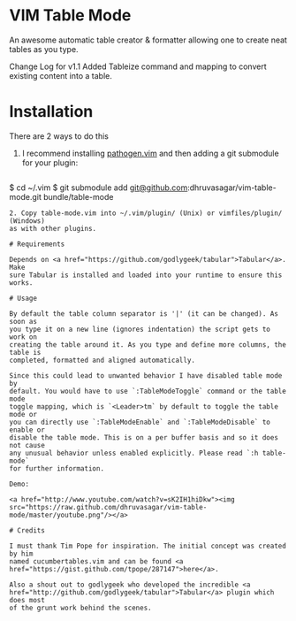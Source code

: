 # VIM Table Mode

An awesome automatic table creator & formatter allowing one to create neat
tables as you type.

Change Log for v1.1
   Added Tableize command and mapping to convert existing content into a table.

# Installation

There are 2 ways to do this

1. I recommend installing <a
   href="https://github.com/tpope/vim-pathogen">pathogen.vim</a> and then
   adding a git submodule for your plugin:

   ```sh
$ cd ~/.vim
$ git submodule add git@github.com:dhruvasagar/vim-table-mode.git bundle/table-mode
   ```
2. Copy table-mode.vim into ~/.vim/plugin/ (Unix) or vimfiles/plugin/ (Windows)
   as with other plugins.

# Requirements

Depends on <a href="https://github.com/godlygeek/tabular">Tabular</a>. Make
sure Tabular is installed and loaded into your runtime to ensure this works.

# Usage

By default the table column separator is '|' (it can be changed). As soon as
you type it on a new line (ignores indentation) the script gets to work on
creating the table around it. As you type and define more columns, the table is
completed, formatted and aligned automatically.

Since this could lead to unwanted behavior I have disabled table mode by
default. You would have to use `:TableModeToggle` command or the table mode
toggle mapping, which is `<Leader>tm` by default to toggle the table mode or
you can directly use `:TableModeEnable` and `:TableModeDisable` to enable or
disable the table mode. This is on a per buffer basis and so it does not cause
any unusual behavior unless enabled explicitly. Please read `:h table-mode`
for further information.

Demo:

<a href="http://www.youtube.com/watch?v=sK2IH1hiDkw"><img
src="https://raw.github.com/dhruvasagar/vim-table-mode/master/youtube.png"/></a>

# Credits

I must thank Tim Pope for inspiration. The initial concept was created by him
named cucumbertables.vim and can be found <a
href="https://gist.github.com/tpope/287147">here</a>.

Also a shout out to godlygeek who developed the incredible <a
href="http://github.com/godlygeek/tabular">Tabular</a> plugin which does most
of the grunt work behind the scenes.
